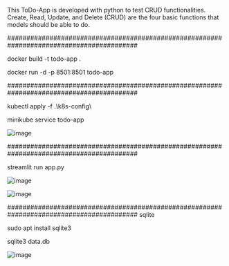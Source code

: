 This ToDo-App is developed with python to test CRUD functionalities. Create, Read, Update, and Delete (CRUD) are the four basic functions that models should be able to do.

##########################################################################################

docker build -t todo-app .

docker run -d -p 8501:8501 todo-app
  
##########################################################################################

kubectl apply -f .\k8s-config\

minikube service todo-app      <required only for minikube>
  

![image](https://user-images.githubusercontent.com/47417469/115973799-7139f800-a560-11eb-9d6e-8770fda23040.png)



##########################################################################################

streamlit run app.py

![image](https://user-images.githubusercontent.com/47417469/115628104-c11e8200-a308-11eb-9b9b-94f3c2224fc2.png)


![image](https://user-images.githubusercontent.com/47417469/115628147-dabfc980-a308-11eb-9ee2-782bfbf46b11.png)


##########################################################################################
sqlite

sudo apt install sqlite3

sqlite3 data.db


![image](https://user-images.githubusercontent.com/47417469/115435055-204d9b00-a212-11eb-8e8e-95ce418804f5.png)

